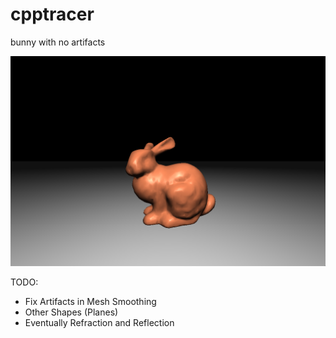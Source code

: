 # cpptracer

bunny with no artifacts

![Screenshot](images/bunny.png)


TODO:
- Fix Artifacts in Mesh Smoothing
- Other Shapes (Planes)
- Eventually Refraction and Reflection